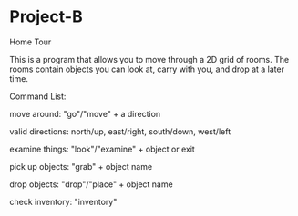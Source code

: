 # Project-B
Home Tour

This is a program that allows you to move through a 2D grid of rooms. The rooms contain objects you can look at, carry with you, and drop at a later time. 

Command List:

move around: "go"/"move" + a direction

valid directions: north/up, east/right, south/down, west/left

examine things: "look"/"examine" + object or exit

pick up objects: "grab" + object name

drop objects: "drop"/"place" + object name

check inventory: "inventory"
